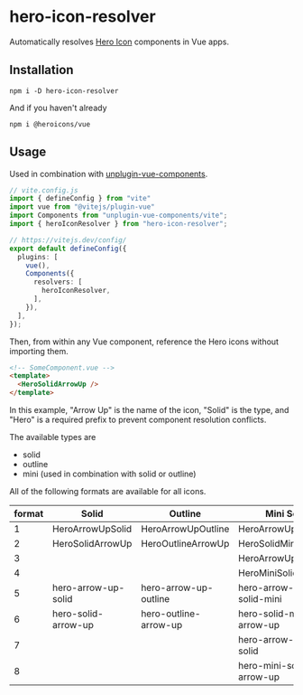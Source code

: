 # hero-icon-resolver

Automatically resolves [Hero Icon](https://heroicons.com/) components in Vue apps.

## Installation

`npm i -D hero-icon-resolver`

And if you haven't already

`npm i @heroicons/vue`

## Usage

Used in combination with [unplugin-vue-components](https://github.com/antfu/unplugin-vue-components).

```ts
// vite.config.js
import { defineConfig } from "vite"
import vue from "@vitejs/plugin-vue"
import Components from "unplugin-vue-components/vite";
import { heroIconResolver } from "hero-icon-resolver";

// https://vitejs.dev/config/
export default defineConfig({
  plugins: [
    vue(),
    Components({
      resolvers: [
        heroIconResolver,
      ],
    }),
  ],
});
```

Then, from within any Vue component, reference the Hero icons without importing them.

```html
<!-- SomeComponent.vue -->
<template>
  <HeroSolidArrowUp />
</template>
```

In this example, "Arrow Up" is the name of the icon, "Solid" is the type, and "Hero" is a required prefix to prevent component resolution conflicts.

The available types are
- solid
- outline
- mini (used in combination with solid or outline)

All of the following formats are available for all icons.

| format | Solid               | Outline               | Mini Solid               | Mini Outline               |
| ------ | ------------------- | --------------------- | ------------------------ | -------------------------- |
| 1      | HeroArrowUpSolid    | HeroArrowUpOutline    | HeroArrowUpSolidMini     | HeroArrowUpOutlineMini     |
| 2      | HeroSolidArrowUp    | HeroOutlineArrowUp    | HeroSolidMiniArrowUp     | HeroOutlineMiniArrowUp     |
| 3      |                     |                       | HeroArrowUpMiniSolid     | HeroArrowUpMiniOutline     |
| 4      |                     |                       | HeroMiniSolidArrowUp     | HeroMiniOutlineArrowUp     |
| 5      | hero-arrow-up-solid | hero-arrow-up-outline | hero-arrow-up-solid-mini | hero-arrow-up-outline-mini |
| 6      | hero-solid-arrow-up | hero-outline-arrow-up | hero-solid-mini-arrow-up | hero-outline-mini-arrow-up |
| 7      |                     |                       | hero-arrow-up-mini-solid | hero-arrow-up-mini-outline |
| 8      |                     |                       | hero-mini-solid-arrow-up | hero-mini-outline-arrow-up |
